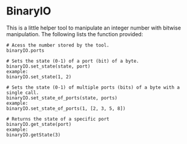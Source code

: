 # BinaryIO

This is a little helper tool to manipulate an integer number with bitwise manipulation.
The following lists the function provided:

    # Acess the number stored by the tool.
    binaryIO.ports

    # Sets the state (0-1) of a port (bit) of a byte.
    binaryIO.set_state(state, port)
    example:
    binaryIO.set_state(1, 2)
    
    # Sets the state (0-1) of multiple ports (bits) of a byte with a single call.
    binaryIO.set_state_of_ports(state, ports)
    example:
    binaryIO.set_state_of_ports(1, [2, 3, 5, 8])
    
    # Returns the state of a specific port
    binaryIO.get_state(port)
    example:
    binaryIO.getState(3)




